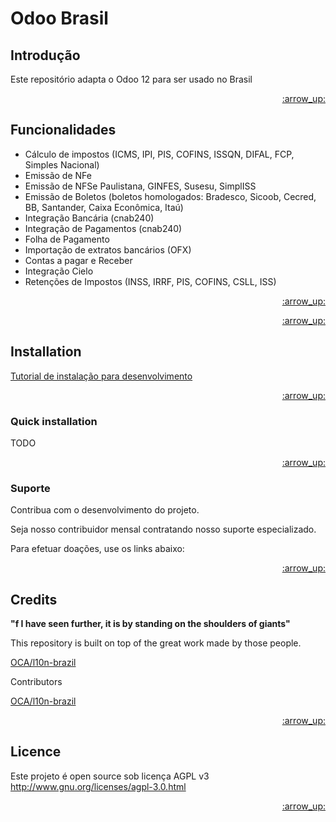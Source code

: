 Odoo Brasil
===========================================


## Introdução

Este repositório adapta o Odoo 12 para ser usado no Brasil

<p align="right"><a href="#top">:arrow_up:</a></p>

## Funcionalidades

* Cálculo de impostos (ICMS, IPI, PIS, COFINS, ISSQN, DIFAL, FCP, Simples Nacional)
* Emissão de NFe
* Emissão de NFSe Paulistana, GINFES, Susesu, SimplISS
* Emissão de Boletos (boletos homologados: Bradesco, Sicoob, Cecred, BB, Santander, Caixa Econômica, Itaú)
* Integração Bancária (cnab240)
* Integração de Pagamentos (cnab240)
* Folha de Pagamento
* Importação de extratos bancários (OFX)
* Contas a pagar e Receber
* Integração Cielo
* Retenções de Impostos (INSS, IRRF, PIS, COFINS, CSLL, ISS)

<p align="right"><a href="#top">:arrow_up:</a></p>


<p align="right"><a href="#top">:arrow_up:</a></p>

## Installation

<a href="https://github.com/Trust-Code/Tutorial-Instalacao">Tutorial de instalação para desenvolvimento</a>

<p align="right"><a href="#top">:arrow_up:</a></p>

### Quick installation

TODO

<p align="right"><a href="#top">:arrow_up:</a></p>


### Suporte

Contribua com o desenvolvimento do projeto.

Seja nosso contribuidor mensal contratando nosso suporte especializado.

Para efetuar doações, use os links abaixo:


<p align="right"><a href="#top">:arrow_up:</a></p>

## Credits

**"f I have seen further, it is by standing on the shoulders of giants"**

This repository is built on top of the great work made by those people.

<a href="https://github.com/OCA/l10n-brazil">OCA/l10n-brazil</a>

Contributors

<a href="https://github.com/OCA/l10n-brazil/graphs/contributors">OCA/l10n-brazil</a>

<p align="right"><a href="#top">:arrow_up:</a></p>

## Licence

Este projeto é open source sob licença AGPL v3 http://www.gnu.org/licenses/agpl-3.0.html

<p align="right"><a href="#top">:arrow_up:</a></p>
